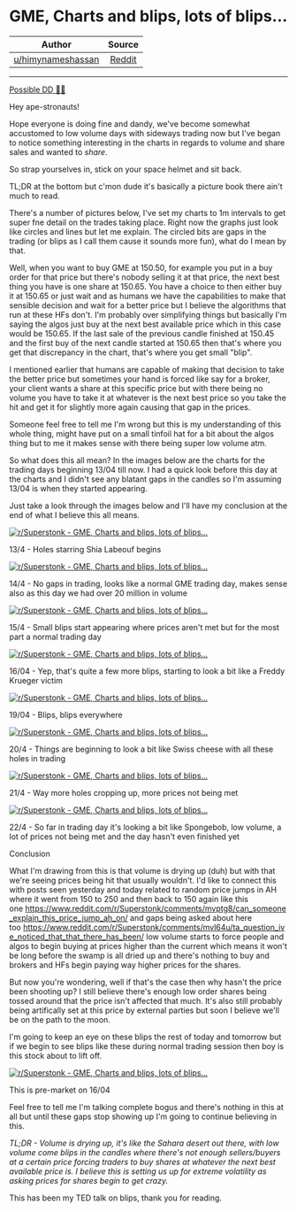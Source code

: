 GME, Charts and blips, lots of blips...
=======================================

| Author      | Source | 
|  :----:     |    :----:   |        
| [u/himynameshassan](https://www.reddit.com/user/himynameshassan/) | [Reddit](https://www.reddit.com/r/Superstonk/comments/mwa67i/gme_charts_and_blips_lots_of_blips/) |

---

[Possible DD 👨‍🔬](https://www.reddit.com/r/Superstonk/search?q=flair_name%3A%22Possible%20DD%20%F0%9F%91%A8%E2%80%8D%F0%9F%94%AC%22&restrict_sr=1)

Hey ape-stronauts!

Hope everyone is doing fine and dandy, we've become somewhat accustomed to low volume days with sideways trading now but I've began to notice something interesting in the charts in regards to volume and share sales and wanted to *share*.

So strap yourselves in, stick on your space helmet and sit back.

TL;DR at the bottom but c'mon dude it's basically a picture book there ain't much to read.

There's a number of pictures below, I've set my charts to 1m intervals to get super fne detail on the trades taking place. Right now the graphs just look like circles and lines but let me explain. The circled bits are gaps in the trading (or blips as I call them cause it sounds more fun), what do I mean by that.

Well, when you want to buy GME at 150.50, for example you put in a buy order for that price but there's nobody selling it at that price, the next best thing you have is one share at 150.65. You have a choice to then either buy it at 150.65 or just wait and as humans we have the capabilities to make that sensible decision and wait for a better price but I believe the algorithms that run at these HFs don't. I'm probably over simplifying things but basically I'm saying the algos just buy at the next best available price which in this case would be 150.65. If the last sale of the previous candle finished at 150.45 and the first buy of the next candle started at 150.65 then that's where you get that discrepancy in the chart, that's where you get small "blip".

I mentioned earlier that humans are capable of making that decision to take the better price but sometimes your hand is forced like say for a broker, your client wants a share at this specific price but with there being no volume you have to take it at whatever is the next best price so you take the hit and get it for slightly more again causing that gap in the prices.

Someone feel free to tell me I'm wrong but this is my understanding of this whole thing, might have put on a small tinfoil hat for a bit about the algos thing but to me it makes sense with there being super low volume atm.

So what does this all mean? In the images below are the charts for the trading days beginning 13/04 till now. I had a quick look before this day at the charts and I didn't see any blatant gaps in the candles so I'm assuming 13/04 is when they started appearing.

Just take a look through the images below and I'll have my conclusion at the end of what I believe this all means.

[![r/Superstonk - GME, Charts and blips, lots of blips...](https://preview.redd.it/njq1l1fharu61.png?width=1067&format=png&auto=webp&s=01848c7f38b70b8089f25c417379a2c7ea4fb0cb)](https://preview.redd.it/njq1l1fharu61.png?width=1067&format=png&auto=webp&s=01848c7f38b70b8089f25c417379a2c7ea4fb0cb)

13/4 - Holes starring Shia Labeouf begins

[![r/Superstonk - GME, Charts and blips, lots of blips...](https://preview.redd.it/9ildr8r08ru61.png?width=1075&format=png&auto=webp&s=8df88135caca32116bd1a2d64e3dec99049b078b)](https://preview.redd.it/9ildr8r08ru61.png?width=1075&format=png&auto=webp&s=8df88135caca32116bd1a2d64e3dec99049b078b)

14/4 - No gaps in trading, looks like a normal GME trading day, makes sense also as this day we had over 20 million in volume

[![r/Superstonk - GME, Charts and blips, lots of blips...](https://preview.redd.it/0ugct20a8ru61.png?width=1065&format=png&auto=webp&s=cc76809d1e0d81e188c0c54a7c3221c9e772a4cb)](https://preview.redd.it/0ugct20a8ru61.png?width=1065&format=png&auto=webp&s=cc76809d1e0d81e188c0c54a7c3221c9e772a4cb)

15/4 - Small blips start appearing where prices aren't met but for the most part a normal trading day

[![r/Superstonk - GME, Charts and blips, lots of blips...](https://preview.redd.it/3vl6eo0vcru61.png?width=1067&format=png&auto=webp&s=006b0bb7ccf2d8d24cad84ad6029df2d432a05df)](https://preview.redd.it/3vl6eo0vcru61.png?width=1067&format=png&auto=webp&s=006b0bb7ccf2d8d24cad84ad6029df2d432a05df)

16/04 - Yep, that's quite a few more blips, starting to look a bit like a Freddy Krueger victim

[![r/Superstonk - GME, Charts and blips, lots of blips...](https://preview.redd.it/0whyipl3dru61.png?width=1068&format=png&auto=webp&s=10e28e5cc74f087abd9812baea864c8312a0a016)](https://preview.redd.it/0whyipl3dru61.png?width=1068&format=png&auto=webp&s=10e28e5cc74f087abd9812baea864c8312a0a016)

19/04 - Blips, blips everywhere

[![r/Superstonk - GME, Charts and blips, lots of blips...](https://preview.redd.it/xaic5q7y8ru61.png?width=1052&format=png&auto=webp&s=88898faa12b8e8b0366001ef57b5d8046db6087e)](https://preview.redd.it/xaic5q7y8ru61.png?width=1052&format=png&auto=webp&s=88898faa12b8e8b0366001ef57b5d8046db6087e)

20/4 - Things are beginning to look a bit like Swiss cheese with all these holes in trading

[![r/Superstonk - GME, Charts and blips, lots of blips...](https://preview.redd.it/58hez7i79ru61.png?width=1054&format=png&auto=webp&s=c330ce0a5bfc6e273ffe3a0a389085e61e636e2d)](https://preview.redd.it/58hez7i79ru61.png?width=1054&format=png&auto=webp&s=c330ce0a5bfc6e273ffe3a0a389085e61e636e2d)

21/4 - Way more holes cropping up, more prices not being met

[![r/Superstonk - GME, Charts and blips, lots of blips...](https://preview.redd.it/sakyfu9g9ru61.png?width=599&format=png&auto=webp&s=d94082015ac9d35e35b8a97571651d2eb376dee2)](https://preview.redd.it/sakyfu9g9ru61.png?width=599&format=png&auto=webp&s=d94082015ac9d35e35b8a97571651d2eb376dee2)

22/4 - So far in trading day it's looking a bit like Spongebob, low volume, a lot of prices not being met and the day hasn't even finished yet

Conclusion

What I'm drawing from this is that volume is drying up (duh) but with that we're seeing prices being hit that usually wouldn't. I'd like to connect this with posts seen yesterday and today related to random price jumps in AH where it went from 150 to 250 and then back to 150 again like this one <https://www.reddit.com/r/Superstonk/comments/mvptg8/can_someone_explain_this_price_jump_ah_on/> and gaps being asked about here too <https://www.reddit.com/r/Superstonk/comments/mvl64u/ta_question_ive_noticed_that_that_there_has_been/> low volume starts to force people and algos to begin buying at prices higher than the current which means it won't be long before the swamp is all dried up and there's nothing to buy and brokers and HFs begin paying way higher prices for the shares.

But now you're wondering, well if that's the case then why hasn't the price been shooting up? I still believe there's enough low order shares being tossed around that the price isn't affected that much. It's also still probably being artifically set at this price by external parties but soon I believe we'll be on the path to the moon.

I'm going to keep an eye on these blips the rest of today and tomorrow but if we begin to see blips like these during normal trading session then boy is this stock about to lift off.

[![r/Superstonk - GME, Charts and blips, lots of blips...](https://preview.redd.it/s25fcgf0gru61.png?width=754&format=png&auto=webp&s=247a85e7d05cd8f0eba11d872fa783b3d3e89168)](https://preview.redd.it/s25fcgf0gru61.png?width=754&format=png&auto=webp&s=247a85e7d05cd8f0eba11d872fa783b3d3e89168)

This is pre-market on 16/04

Feel free to tell me I'm talking complete bogus and there's nothing in this at all but until these gaps stop showing up I'm going to continue believing in this.

*TL;DR - Volume is drying up, it's like the Sahara desert out there, with low volume come blips in the candles where there's not enough sellers/buyers at a certain price forcing traders to buy shares at whatever the next best available price is. I believe this is setting us up for extreme volatility as asking prices for shares begin to get crazy.*

This has been my TED talk on blips, thank you for reading.
